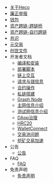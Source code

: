 - [关于Heco](/intro.md)
- [廉正举报](/Integrity.md)
- [钱包](/wallet.md)
- [资产跨链-跨链桥](/hecobridge.md)
- [资产跨链-自行跨链](/bridge.md)
- [共识](/consensus.md)
- [元交易](/dev/meta_tx.md)
- [创世文件](/genesis.md)
- 开发者文档
    - [编译和安装](/dev/install.md)
    - [部署脚本](/dev/deploy.md)
    - [链上交互](/dev/sdk.md)
    - [请求与错信息](/dev/json-rpc.md)
    - [合约操作](/dev/contract.md)
    - [私链搭建](/dev/private_chain.md)
    - [Graph Node](/dev/graphnode.md)
    - [主网信息介绍](/mainnet.md)
    - [测试网信息介绍](/testnet.md)
    - [DApp治理](/dev/dapp-gov.md)
    - [HRC20](/dev/hrc20.md)
    - [WalletConnect](/dev/wallet-connect.md)
    - [交易池问题](/dev/txpool.md)
    - [挖矿交易加速](/dev/txspeedup.md)
- 公告
    - [公告](/Announcement.md)
- FAQ
    - [FAQ](/faq.md)
- 免责声明
    - [免责声明](/disclaimer.md)
